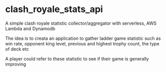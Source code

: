 # clash_royale_stats_api

A simple clash royale statistic collector/aggregator with serverless, AWS Lambda and Dynamodb

The idea is to creata an application to gather ladder game statistic such as win rate, opponent king level, previous and highest trophy count, the type of deck etc

A player could refer to these statistic to see if their game is generally improving
